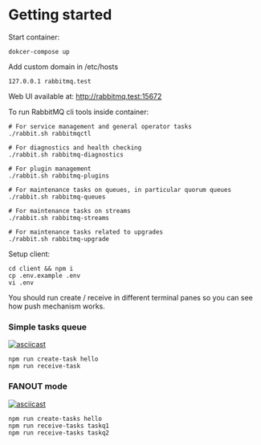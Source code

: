 # Getting started

Start container:
```
dokcer-compose up
```
Add custom domain in /etc/hosts
```
127.0.0.1 rabbitmq.test
```
Web UI available at: http://rabbitmq.test:15672

To run RabbitMQ cli tools inside container:
```
# For service management and general operator tasks
./rabbit.sh rabbitmqctl

# For diagnostics and health checking
./rabbit.sh rabbitmq-diagnostics

# For plugin management
./rabbit.sh rabbitmq-plugins

# For maintenance tasks on queues, in particular quorum queues
./rabbit.sh rabbitmq-queues

# For maintenance tasks on streams
./rabbit.sh rabbitmq-streams

# For maintenance tasks related to upgrades
./rabbit.sh rabbitmq-upgrade
```
Setup client:
```
cd client && npm i
cp .env.example .env
vi .env
```
You should run create / receive in different terminal panes so you can see how push mechanism works.

### Simple tasks queue
[![asciicast](https://asciinema.org/a/566071.svg)](https://asciinema.org/a/566071)
```
npm run create-task hello
npm run receive-task
```
### FANOUT mode
[![asciicast](https://asciinema.org/a/566077.svg)](https://asciinema.org/a/566077)
```
npm run create-tasks hello
npm run receive-tasks taskq1
npm run receive-tasks taskq2
```
